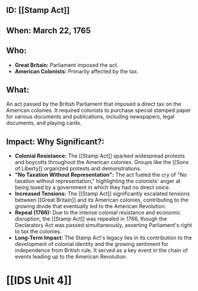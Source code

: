 ## ID: [[Stamp Act]] 
## When: March 22, 1765

## Who:
* **Great Britain:**  Parliament imposed the act.
* **American Colonists:** Primarily affected by the tax.

## What: 
An act passed by the British Parliament that imposed a direct tax on the American colonies.  It required colonists to purchase special stamped paper for various documents and publications, including newspapers, legal documents, and playing cards.

## Impact: Why Significant?:
* **Colonial Resistance:** The [[Stamp Act]] sparked widespread protests and boycotts throughout the American colonies.  Groups like the [[Sons of Liberty]] organized protests and demonstrations.
* **"No Taxation Without Representation":** The act fueled the cry of "No taxation without representation," highlighting the colonists' anger at being taxed by a government in which they had no direct voice.
* **Increased Tensions:** The [[Stamp Act]] significantly escalated tensions between [[Great Britain]] and its American colonies, contributing to the growing divide that eventually led to the American Revolution.
* **Repeal (1766):** Due to the intense colonial resistance and economic disruption, the [[Stamp Act]] was repealed in 1766, though the Declaratory Act was passed simultaneously, asserting Parliament's right to tax the colonies.
* **Long-Term Impact:** The Stamp Act's legacy lies in its contribution to the development of colonial identity and the growing sentiment for independence from British rule.  It served as a key event in the chain of events leading up to the American Revolution.

# [[IDS Unit 4]]
